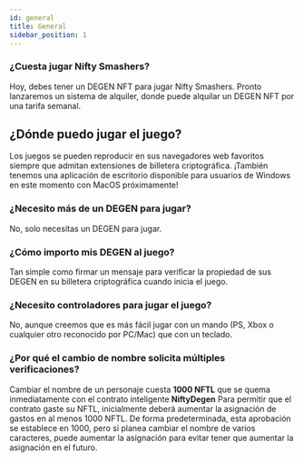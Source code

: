 ```yaml
---
id: general
title: General
sidebar_position: 1
---
```


### **¿Cuesta jugar Nifty Smashers?**

Hoy, debes tener un DEGEN NFT para jugar Nifty Smashers. Pronto lanzaremos un sistema de alquiler, donde puede alquilar un DEGEN NFT por una tarifa semanal.

## ¿Dónde puedo jugar el juego?

Los juegos se pueden reproducir en sus navegadores web favoritos siempre que admitan extensiones de billetera criptográfica. ¡También tenemos una aplicación de escritorio disponible para usuarios de Windows en este momento con MacOS próximamente!

### **¿Necesito más de un DEGEN para jugar?**

No, solo necesitas un DEGEN para jugar.

### ¿Cómo importo mis DEGEN al juego?

Tan simple como firmar un mensaje para verificar la propiedad de sus DEGEN en su billetera criptográfica cuando inicia el juego.

### **¿Necesito controladores para jugar el juego?**

No, aunque creemos que es más fácil jugar con un mando (PS, Xbox o cualquier otro reconocido por PC/Mac) que con un teclado.

### ¿Por qué el cambio de nombre solicita múltiples verificaciones?

Cambiar el nombre de un personaje cuesta **1000 NFTL** que se quema inmediatamente con el contrato inteligente **NiftyDegen** Para permitir que el contrato gaste su NFTL, inicialmente deberá aumentar la asignación de gastos en al menos 1000 NFTL. De forma predeterminada, esta aprobación se establece en 1000, pero si planea cambiar el nombre de varios caracteres, puede aumentar la asignación para evitar tener que aumentar la asignación en el futuro.
